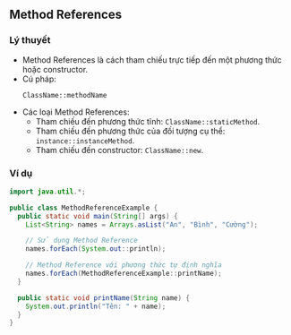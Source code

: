 ## Method References
### Lý thuyết
- Method References là cách tham chiếu trực tiếp đến một phương thức hoặc constructor.
- Cú pháp:
  ```
  ClassName::methodName
  ```
- Các loại Method References:
  - Tham chiếu đến phương thức tĩnh: `ClassName::staticMethod`.
  - Tham chiếu đến phương thức của đối tượng cụ thể: `instance::instanceMethod`.
  - Tham chiếu đến constructor: `ClassName::new`.

### Ví dụ
```java
import java.util.*;

public class MethodReferenceExample {
  public static void main(String[] args) {
    List<String> names = Arrays.asList("An", "Bình", "Cường");

    // Sử dụng Method Reference
    names.forEach(System.out::println);

    // Method Reference với phương thức tự định nghĩa
    names.forEach(MethodReferenceExample::printName);
  }

  public static void printName(String name) {
    System.out.println("Tên: " + name);
  }
}
```